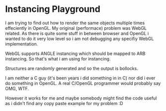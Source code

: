 # Instancing Playground

I am trying to find out how to render the same objects multiple times effeciently in OpenGL. My original (performace) problem was WebGL related.
As there is quite some stuff in between browser and OpenGL i wanted to do it very low level so i am not debugging any specifiy WebGL implementation.

WebGL supports ANGLE instancing which should be mapped to ARB instancing. So that's what i am using for instancing.

Structures are randomly generated and so the output is bollocks.

I am neither a C guy (it's been years i did something in in C) nor did i ever do something in OpenGL. A real C/OpenGL programmer would probably say OMG, WTF.

However it works for me and maybe somebody might find the code useful as i didn't find any copy paste example for my problem :D
